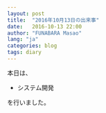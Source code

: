 ```yaml
---
layout: post
title:  "2016年10月13日の出来事"
date:   2016-10-13 22:00
author: "FUNABARA Masao"
lang: "ja"
categories: blog
tags: diary
---
```


本日は、

* システム開発

を行いました。
